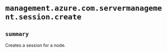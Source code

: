 # `management.azure.com.servermanagement.session.create`

## `summary`
Creates a session for a node.



